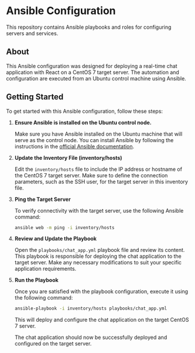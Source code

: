 # Ansible Configuration

This repository contains Ansible playbooks and roles for configuring servers and services.

## About

This Ansible configuration was designed for deploying a real-time chat application with React on a CentOS 7 target server. The automation and configuration are executed from an Ubuntu control machine using Ansible.

## Getting Started

To get started with this Ansible configuration, follow these steps:

1. **Ensure Ansible is installed on the Ubuntu control node.**

   Make sure you have Ansible installed on the Ubuntu machine that will serve as the control node. You can install Ansible by following the instructions in the [official Ansible documentation](https://docs.ansible.com/ansible/latest/installation_guide/index.html).

2. **Update the Inventory File (inventory/hosts)**

   Edit the `inventory/hosts` file to include the IP address or hostname of the CentOS 7 target server. Make sure to define the connection parameters, such as the SSH user, for the target server in this inventory file.

3. **Ping the Target Server**

   To verify connectivity with the target server, use the following Ansible command:

   ```bash
   ansible web -m ping -i inventory/hosts

4. **Review and Update the Playbook**

   Open the `playbooks/chat_app.yml` playbook file and review its content. This playbook is responsible for deploying the chat application to the target server. Make any necessary modifications to suit your specific application requirements.

5. **Run the Playbook**

   Once you are satisfied with the playbook configuration, execute it using the following command:

   ```bash
   ansible-playbook -i inventory/hosts playbooks/chat_app.yml
   ```

   This will deploy and configure the chat application on the target CentOS 7 server.

   The chat application should now be successfully deployed and configured on the target server.

 



